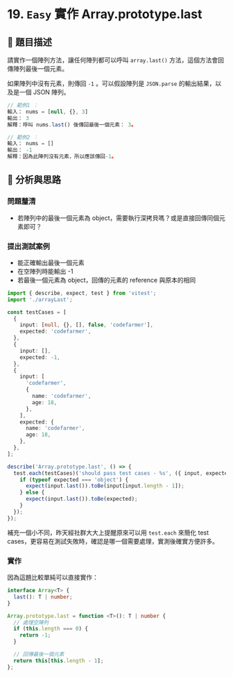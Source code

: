 # 19. `Easy` 實作 Array.prototype.last

## 🔸 題目描述

請實作一個陣列方法，讓任何陣列都可以呼叫 `array.last()` 方法，這個方法會回傳陣列最後一個元素。

如果陣列中沒有元素，則傳回 `-1` 。可以假設陣列是 `JSON.parse` 的輸出結果，以及是一個 JSON 陣列。

```javascript
// 範例1 ：
輸入： nums = [null, {}, 3]
輸出： 3
解釋：呼叫 nums.last() 後傳回最後一個元素： 3。

// 範例2 ：
輸入： nums = []
輸出： -1
解釋：因為此陣列沒有元素，所以應該傳回-1。

```

## 💭 分析與思路

### 問題釐清

- 若陣列中的最後一個元素為 object，需要執行深拷貝嗎？或是直接回傳同個元素即可？

### 提出測試案例

- 能正確輸出最後一個元素
- 在空陣列時能輸出 -1
- 若最後一個元素為 object，回傳的元素的 reference 與原本的相同

```ts
import { describe, expect, test } from 'vitest';
import './arrayLast';

const testCases = [
  {
    input: [null, {}, [], false, 'codefarmer'],
    expected: 'codefarmer',
  },
  {
    input: [],
    expected: -1,
  },
  {
    input: [
      'codefarmer',
      {
        name: 'codefarmer',
        age: 18,
      },
    ],
    expected: {
      name: 'codefarmer',
      age: 18,
    },
  },
];

describe('Array.prototype.last', () => {
  test.each(testCases)('should pass test cases - %s', ({ input, expected }) => {
    if (typeof expected === 'object') {
      expect(input.last()).toBe(input[input.length - 1]);
    } else {
      expect(input.last()).toBe(expected);
    }
  });
});
```

補充一個小不同，昨天經社群大大上提醒原來可以用 `test.each` 來簡化 test cases，更容易在測試失敗時，確認是哪一個需要處理，實測後確實方便許多。

### 實作

因為這題比較單純可以直接實作：

```ts
interface Array<T> {
  last(): T | number;
}

Array.prototype.last = function <T>(): T | number {
  // 處理空陣列
  if (this.length === 0) {
    return -1;
  }

  // 回傳最後一個元素
  return this[this.length - 1];
};
```
